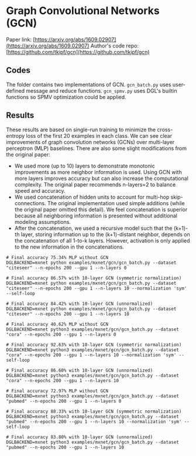 Graph Convolutional Networks (GCN)
============

Paper link: [https://arxiv.org/abs/1609.02907](https://arxiv.org/abs/1609.02907)
Author's code repo: [https://github.com/tkipf/gcn](https://github.com/tkipf/gcn)

Codes
-----
The folder contains two implementations of GCN. `gcn_batch.py` uses user-defined
message and reduce functions. `gcn_spmv.py` uses DGL's builtin functions so
SPMV optimization could be applied.

Results
-------
These results are based on single-run training to minimize the cross-entropy
loss of the first 20 examples in each class. We can see clear improvements of
graph convolution networks (GCNs) over multi-layer perceptron (MLP) baselines.
There are also some slight modifications from the original paper:

* We used more (up to 10) layers to demonstrate monotonic improvements as more
  neighbor information is used. Using GCN with more layers improves accuracy
but can also increase the computational complexity. The original paper
recommends n-layers=2 to balance speed and accuracy.
* We used concatenation of hidden units to account for multi-hop
  skip-connections. The original implementation used simple additions (while
the original paper omitted this detail). We feel concatenation is superior
because all neighboring information is presented without additional modeling
assumptions.
* After the concatenation, we used a recursive model such that the (k+1)-th
  layer, storing information up to the (k+1)-distant neighbor, depends on the
concatenation of all 1-to-k layers. However, activation is only applied to the
new information in the concatenations.

```
# Final accuracy 75.34% MLP without GCN
DGLBACKEND=mxnet python examples/mxnet/gcn/gcn_batch.py --dataset "citeseer" --n-epochs 200 --gpu 1 --n-layers 0

# Final accuracy 86.57% with 10-layer GCN (symmetric normalization)
DGLBACKEND=mxnet python examples/mxnet/gcn/gcn_batch.py --dataset "citeseer" --n-epochs 200 --gpu 1 --n-layers 10 --normalization 'sym' --self-loop

# Final accuracy 84.42% with 10-layer GCN (unnormalized)
DGLBACKEND=mxnet python examples/mxnet/gcn/gcn_batch.py --dataset "citeseer" --n-epochs 200 --gpu 1 --n-layers 10
```

```
# Final accuracy 40.62% MLP without GCN
DGLBACKEND=mxnet python3 examples/mxnet/gcn/gcn_batch.py --dataset "cora" --n-epochs 200 --gpu 1 --n-layers 0

# Final accuracy 92.63% with 10-layer GCN (symmetric normalization)
DGLBACKEND=mxnet python3 examples/mxnet/gcn/gcn_batch.py --dataset "cora" --n-epochs 200 --gpu 1 --n-layers 10 --normalization 'sym' --self-loop

# Final accuracy 86.60% with 10-layer GCN (unnormalized)
DGLBACKEND=mxnet python3 examples/mxnet/gcn/gcn_batch.py --dataset "cora" --n-epochs 200 --gpu 1 --n-layers 10
```

```
# Final accuracy 72.97% MLP without GCN
DGLBACKEND=mxnet python3 examples/mxnet/gcn/gcn_batch.py --dataset "pubmed" --n-epochs 200 --gpu 1 --n-layers 0

# Final accuracy 88.33% with 10-layer GCN (symmetric normalization)
DGLBACKEND=mxnet python3 examples/mxnet/gcn/gcn_batch.py --dataset "pubmed" --n-epochs 200 --gpu 1 --n-layers 10 --normalization 'sym' --self-loop

# Final accuracy 83.80% with 10-layer GCN (unnormalized)
DGLBACKEND=mxnet python3 examples/mxnet/gcn/gcn_batch.py --dataset "pubmed" --n-epochs 200 --gpu 1 --n-layers 10
```
